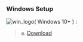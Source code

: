 ### Windows Setup
![win_logo](https://o.remove.bg/downloads/901cafc8-5bd6-4f29-8fcc-05485396288c/1497553295-102_84846__1_-removebg-preview.png)( Windows 10+ ) :
> a. [Download]()
